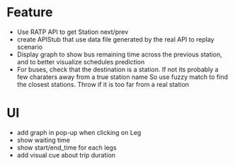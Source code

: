 # Feature
- Use RATP API to get Station next/prev
- create APIStub that use data file generated by the real API to replay scenario
- Display graph to show bus remaining time across the previous station, and to better visualize schedules prediction
- For buses, check that the destination is a station. If not its probably a few charaters away from a true station name
  So use fuzzy match to find the closest stations. Throw if it is too far from a real station

# UI
- add graph in pop-up when clicking on Leg
- show waiting time
- show start/end_time for each legs
- add visual cue about trip duration
